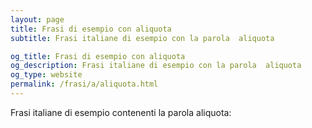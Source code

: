 ```yaml
---
layout: page
title: Frasi di esempio con aliquota 
subtitle: Frasi italiane di esempio con la parola  aliquota

og_title: Frasi di esempio con aliquota 
og_description: Frasi italiane di esempio con la parola  aliquota
og_type: website
permalink: /frasi/a/aliquota.html
---
```


Frasi italiane di esempio contenenti la parola aliquota:


